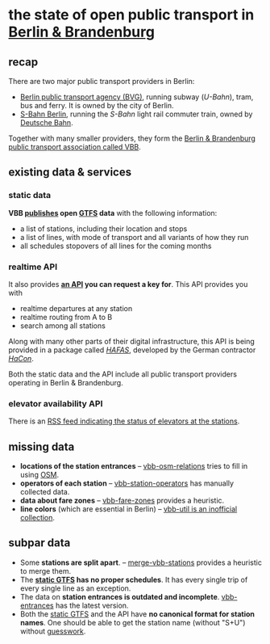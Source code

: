 # the state of open public transport in [Berlin & Brandenburg](https://en.wikipedia.org/wiki/Berlin/Brandenburg_Metropolitan_Region)

## recap

There are two major public transport providers in Berlin:

- [Berlin public transport agency (BVG)](https://en.wikipedia.org/wiki/Berliner_Verkehrsbetriebe), running subway (*U-Bahn*), tram, bus and ferry. It is owned by the city of Berlin.
- [S-Bahn Berlin](https://en.wikipedia.org/wiki/Berlin_S-Bahn), running the *S-Bahn* light rail commuter train, owned by [Deutsche Bahn](https://en.wikipedia.org/wiki/DB_Regio).

Together with many smaller providers, they form the [Berlin & Brandenburg public transport association called VBB](https://en.wikipedia.org/wiki/Verkehrsverbund_Berlin-Brandenburg).

## existing data & services

### static data

**VBB [publishes](https://daten.berlin.de/kategorie/verkehr) open [GTFS](https://developers.google.com/transit/gtfs/) data** with the following information:

- a list of stations, including their location and stops
- a list of lines, with mode of transport and all variants of how they run
- all schedules stopovers of all lines for the coming months

### realtime API

It also provides **[an API](http://www.vbb.de/de/article/fahrplan/webservices/schnittstellen-fuer-webentwickler/5070.html#rest-schnittstelle) you can request a key for**. This API provides you with

- realtime departures at any station
- realtime routing from A to B
- search among all stations

Along with many other parts of their digital infrastructure, this API is being provided in a package called [*HAFAS*](https://de.wikipedia.org/wiki/HAFAS), developed by the German contractor [*HaCon*](http://hacon.de).

Both the static data and the API include all public transport providers operating in Berlin & Brandenburg.

### elevator availability API

There is an [RSS feed indicating the status of elevators at the stations](http://www.vbb.de/de/article/fahrplan/webservices/aufzugsstoerungen-als-rss-feed/44096.html).

## missing data

- **locations of the station entrances** – [vbb-osm-relations](https://github.com/derhuerst/vbb-osm-relations#vbb-osm-relations) tries to fill in using [OSM](https://openstreetmap.org/).
- **operators of each station** – [vbb-station-operators](https://github.com/derhuerst/vbb-station-operators#vbb-station-operators) has manually collected data.
- **data about fare zones** – [vbb-fare-zones](https://github.com/derhuerst/vbb-fare-zones#vbb-fare-zones) provides a heuristic.
- **line colors** (which are essential in Berlin) – [vbb-util is an inofficial collection](https://github.com/derhuerst/vbb-util/blob/master/lines/colors.json).

## subpar data

- Some **stations are split apart**. – [merge-vbb-stations](https://github.com/derhuerst/merge-vbb-stations#merge-vbb-stations) provides a heuristic to merge them.
- The **[static GTFS](https://vbb-gtfs.jannisr.de/latest/) has no proper schedules**. It has every single trip of every single line as an exception.
- The data on **station entrances is outdated and incomplete**. [vbb-entrances](https://github.com/derhuerst/vbb-entrances#vbb-entrances) has the latest version.
- Both the [static GTFS](https://vbb-gtfs.jannisr.de/latest/) and the API have **no canonical format for station names**. One should be able to get the station name (without "S+U") without [guesswork](https://github.com/derhuerst/vbb-short-station-name).
